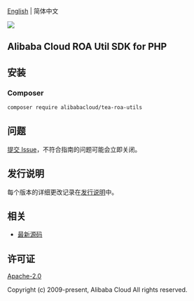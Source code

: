 [English](README.md) | 简体中文

![](https://aliyunsdk-pages.alicdn.com/icons/AlibabaCloud.svg)

## Alibaba Cloud ROA Util SDK for PHP

## 安装

### Composer

```bash
composer require alibabacloud/tea-roa-utils
```

## 问题

[提交 Issue](https://github.com/aliyun/tea-roa-util/issues/new)，不符合指南的问题可能会立即关闭。

## 发行说明

每个版本的详细更改记录在[发行说明](./ChangeLog.txt)中。

## 相关

* [最新源码](https://github.com/aliyun/tea-roa-util)

## 许可证

[Apache-2.0](http://www.apache.org/licenses/LICENSE-2.0)

Copyright (c) 2009-present, Alibaba Cloud All rights reserved.
